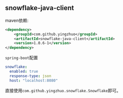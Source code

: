 ## snowflake-java-client

maven依赖:

```xml
<dependency>
    <groupId>com.github.yingzhuo</groupId>
    <artifactId>snowflake-java-client</artifactId>
    <version>1.0.6-1</version>
</dependency>
```

`spring-boot`配置

```yaml
snowflake:
  enabled: true
  response-type: json
  host: "localhost:8080"
```

直接使用`com.github.yingzhuo.snowflake.Snowflake`即可。

